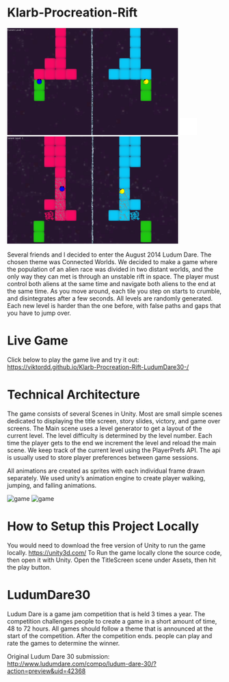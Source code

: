 # Klarb-Procreation-Rift

<img src="/docs/Klarb.PNG" alt="game" width="400px"> <img src="/docs/space.png" alt="space" width="40px"> <img src="/docs/Klarb2.PNG" alt="game" width="400px">

Several friends and I decided to enter the August 2014 Ludum Dare. The chosen theme was Connected Worlds. We decided to make a game where the population of an alien race was divided in two distant worlds, and the only way they can met is through an unstable rift in space.
The player must control both aliens at the same time and navigate both aliens to the end at the same time. As you move around, each tile you step on starts to crumble, and disintegrates after a few seconds. All levels are randomly generated. Each new level is harder than the one before, with false paths and gaps that you have to jump over.

# Live Game
Click below to play the game live and try it out: 
https://viktordd.github.io/Klarb-Procreation-Rift-LudumDare30-/

# Technical Architecture
The game consists of several Scenes in Unity. Most are small simple scenes dedicated to displaying the title screen, story slides, victory, and game over screens. The Main scene uses a level generator to get a layout of the current level. The level difficulty is determined by the level number. Each time the player gets to the end we increment the level and reload the main scene. We keep track of the current level using the PlayerPrefs API. The api is usually used to store player preferences between game sessions.

All animations are created as sprites with each individual frame drawn separately. We used unity’s animation engine to create player walking, jumping, and falling animations.

<img src="/Assets/Sprites/FemaleWalk1.png" alt="game" width="400px">
<img src="/Assets/Sprites/FemaleAlienFall1.png" alt="game" width="400px">

# How to Setup this Project Locally 
You would need to download the free version of Unity to run the game locally. https://unity3d.com/
To Run the game locally clone the source code, then open it with Unity.
Open the TitleScreen scene under Assets, then hit the play button.

# LudumDare30
Ludum Dare is a game jam competition that is held 3 times a year. The competition challenges people to create a game in a short amount of time, 48 to 72 hours. All games should follow a theme that is announced at the start of the competition. After the competition ends. people can play and rate the games to determine the winner.

Original Ludum Dare 30 submission:
http://www.ludumdare.com/compo/ludum-dare-30/?action=preview&uid=42368
